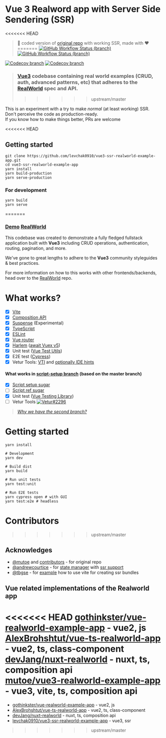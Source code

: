# Vue 3 Realword app with Server Side Sendering (SSR)

<<<<<<< HEAD
> :shit: coded version of [original repo](https://github.com/mutoe/vue3-realworld-example-app) with working SSR, made with :heart:
=======
[![GitHub Workflow Status (branch)](https://img.shields.io/github/workflow/status/mutoe/vue3-realworld-example-app/Test/master?label=master&logo=github&style=for-the-badge)](https://github.com/mutoe/vue3-realworld-example-app/actions?query=branch%3Amaster)
[![GitHub Workflow Status (branch)](https://img.shields.io/github/workflow/status/mutoe/vue3-realworld-example-app/Test/script-setup?label=script-setup&logo=github&style=for-the-badge)](https://github.com/mutoe/vue3-realworld-example-app/actions?query=branch%3Ascript-setup)

[![Codecov branch](https://img.shields.io/codecov/c/github/mutoe/vue3-realworld-example-app/master?label=master&logo=codecov&style=flat-square)](https://app.codecov.io/gh/mutoe/vue3-realworld-example-app/branch/master)
[![Codecov branch](https://img.shields.io/codecov/c/github/mutoe/vue3-realworld-example-app/script-setup?label=script-setup&logo=codecov&style=flat-square)](https://app.codecov.io/gh/mutoe/vue3-realworld-example-app/branch/script-setup)

> ### [Vue3](https://v3.vuejs.org/) codebase containing real world examples (CRUD, auth, advanced patterns, etc) that adheres to the [RealWorld](https://github.com/gothinkster/realworld) spec and API.
>>>>>>> upstream/master

This is an experiment with a try to make _normal_ (at least working) SSR. Don't perceive the code as production-ready.  
If you know how to make things better, PRs are welcome

<<<<<<< HEAD
## Getting started

```shell script
git clone https://github.com/levchak0910/vue3-ssr-realworld-example-app.git
cd vue3-ssr-realworld-example-app
yarn install
yarn build-production
yarn serve-production
```

### For development
```shell script
yarn build
yarn serve
```
=======
### [Demo](https://mutoe.github.io/vue3-realworld-example-app) [RealWorld](https://github.com/gothinkster/realworld)


This codebase was created to demonstrate a fully fledged fullstack application built with **Vue3** including CRUD operations, authentication, routing, pagination, and more.

We've gone to great lengths to adhere to the **Vue3** community styleguides & best practices.

For more information on how to this works with other frontends/backends, head over to the [RealWorld](https://github.com/gothinkster/realworld) repo.

# What works?

- [x] [Vite](https://github.com/vitejs/vite)
- [x] [Composition API](https://composition-api.vuejs.org/)
- [x] [Suspense](https://v3.vuejs.org/guide/component-dynamic-async.html#using-with-suspense) (Experimental)
- [x] [TypeScript](https://www.typescriptlang.org/)
- [x] [ESLint](https://eslint.vuejs.org/)
- [x] [Vue router](https://next.router.vuejs.org/)
- [x] [Harlem](https://github.com/andrewcourtice/harlem) ([await Vuex v5](https://github.com/mutoe/vue3-realworld-example-app/issues/15))
- [x] Unit test ([Vue Test Utils](https://github.com/vuejs/vue-test-utils-next))
- [x] E2E test ([Cypress](https://docs.cypress.io))
- [x] Vetur Tools: [VTI](https://github.com/mutoe/vue3-realworld-example-app/pull/28) and [optionally IDE hints](https://github.com/mutoe/vue3-realworld-example-app/commit/8367f89a99c467d181d9c7f4144deb05cec55210#commitcomment-43957089)

#### What works in [script-setup branch](https://github.com/mutoe/vue3-realworld-example-app/tree/script-setup) (based on the master branch)

- [x] [Script setup sugar](https://github.com/vuejs/rfcs/blob/sfc-improvements/active-rfcs/0000-sfc-script-setup.md)
- [ ] [Script ref sugar](https://github.com/vuejs/rfcs/blob/ref-sugar/active-rfcs/0000-ref-sugar.md)
- [x] Unit test ([Vue Testing Library](https://testing-library.com/docs/vue-testing-library/intro))
- [ ] Vetur Tools [![Vetur#2296](https://img.shields.io/github/issues/detail/state/vuejs/vetur/2296?label=vetur%232296&logo=github&style=flat-square)](https://github.com/vuejs/vetur/issues/2296)

> _[Why we have the second branch?](https://github.com/mutoe/vue3-realworld-example-app/commit/c0c983dba08cb31fc96bbc3eb7f15faf469d0624#commitcomment-47600736)_

# Getting started

```shell script
yarn install

# Development
yarn dev

# Build dist
yarn build

# Run unit tests
yarn test:unit

# Run E2E tests
yarn cypress open # with GUI
yarn test:e2e # headless
```

# Contributors
>>>>>>> upstream/master

## Acknowledges

- [@mutoe](https://github.com/mutoe) and [contributors](https://github.com/mutoe/vue3-realworld-example-app#contributors) - for original repo
- [@andrewcourtice](https://github.com/andrewcourtice) - for [state manager](https://github.com/andrewcourtice/harlem) with [ssr support](https://github.com/andrewcourtice/harlem/blob/main/plugins/ssr)
- [@tbgse](https://github.com/tbgse) - for [example](https://github.com/tbgse/vue3-vite-ssr-example) how to use vite for creating ssr bundles

## Vue related implementations of the Realworld app
<<<<<<< HEAD
[gothinkster/vue-realworld-example-app](https://github.com/gothinkster/vue-realworld-example-app) - vue2, js  
[AlexBrohshtut/vue-ts-realworld-app](https://github.com/AlexBrohshtut/vue-ts-realworld-app) - vue2, ts, class-component  
[devJang/nuxt-realworld](https://github.com/devJang/nuxt-realworld) - nuxt, ts, composition api  
[mutoe/vue3-realworld-example-app](https://github.com/mutoe/vue3-realworld-example-app) - vue3, vite, ts, composition api  
=======

- [gothinkster/vue-realworld-example-app](https://github.com/gothinkster/vue-realworld-example-app) - vue2, js
- [AlexBrohshtut/vue-ts-realworld-app](https://github.com/AlexBrohshtut/vue-ts-realworld-app) - vue2, ts, class-component
- [devJang/nuxt-realworld](https://github.com/devJang/nuxt-realworld) - nuxt, ts, composition api
- [levchak0910/vue3-ssr-realworld-example-app](https://github.com/levchak0910/vue3-ssr-realworld-example-app) - vue3, ssr
>>>>>>> upstream/master
